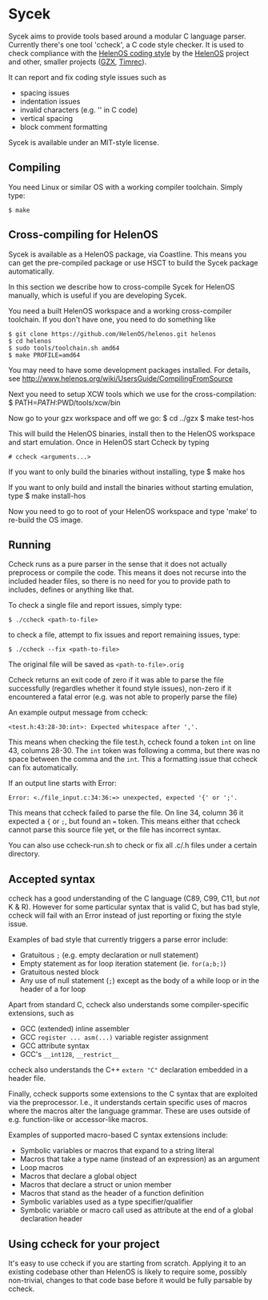 Sycek
=====

Sycek aims to provide tools based around a modular C language parser.
Currently there's one tool 'ccheck', a C code style checker. It is used
to check compliance with the [HelenOS coding style][1] by the
[HelenOS][2] project and other, smaller projects ([GZX][3], [Timrec][4]).

It can report and fix coding style issues such as

  * spacing issues
  * indentation issues
  * invalid characters (e.g. '\' in C code)
  * vertical spacing
  * block comment formatting

Sycek is available under an MIT-style license.

Compiling
---------
You need Linux or similar OS with a working compiler toolchain.
Simply type:

    $ make

Cross-compiling for HelenOS
---------------------------

Sycek is available as a HelenOS package, via Coastline. This means you can
get the pre-compiled package or use HSCT to build the Sycek package
automatically.

In this section we describe how to cross-compile Sycek for HelenOS manually,
which is useful if you are developing Sycek.

You need a built HelenOS workspace and a working cross-compiler toolchain.
If you don't have one, you need to do something like

    $ git clone https://github.com/HelenOS/helenos.git helenos
    $ cd helenos
    $ sudo tools/toolchain.sh amd64
    $ make PROFILE=amd64

You may need to have some development packages installed. For details,
see http://www.helenos.org/wiki/UsersGuide/CompilingFromSource

Next you need to setup XCW tools which we use for the cross-compilation:
    $ PATH=$PATH:$PWD/tools/xcw/bin

Now go to your gzx workspace and off we go:
    $ cd ../gzx
    $ make test-hos

This will build the HelenOS binaries, install then to the HelenOS workspace
and start emulation. Once in HelenOS start Ccheck by typing

    # ccheck <arguments...>

If you want to only build the binaries without installing, type
    $ make hos

If you want to only build and install the binaries without starting emulation,
type
    $ make install-hos

Now you need to go to root of your HelenOS workspace and type 'make' to re-build
the OS image.

Running
-------
Ccheck runs as a pure parser in the sense that it does not actually preprocess
or compile the code. This means it does not recurse into the included header
files, so there is no need for you to provide path to includes, defines or
anything like that.

To check a single file and report issues, simply type:

    $ ./ccheck <path-to-file>

to check a file, attempt to fix issues and report remaining issues, type:

    $ ./ccheck --fix <path-to-file>

The original file will be saved as `<path-to-file>.orig`

Ccheck returns an exit code of zero if it was able to parse the file
successfully (regardles whether it found style issues), non-zero
if it encountered a fatal error (e.g. was not able to properly parse the file)

An example output message from ccheck:

    <test.h:43:28-30:int>: Expected whitespace after ','.

This means when checking the file test.h, ccheck found a token `int` on line
43, columns 28-30. The `int` token was following a comma, but there was
no space between the comma and the `int`.  This a formatting issue that
ccheck can fix automatically.

If an output line starts with Error:

    Error: <./file_input.c:34:36:=> unexpected, expected '{' or ';'.

This means that ccheck failed to parse the file. On line 34, column 36
it expected a `{` or `;`, but found an `=` token. This means either
that ccheck cannot parse this source file yet, or the file has incorrect
syntax.

You can also use ccheck-run.sh to check or fix all .c/.h files under
a certain directory.

Accepted syntax
---------------
ccheck has a good understanding of the C language (C89, C99, C11, but *not*
K & R). However for some particular syntax that is valid C, but has bad style,
ccheck will fail with an Error instead of just reporting or fixing the style
issue.

Examples of bad style that currently triggers a parse error include:

  * Gratuitous `;` (e.g. empty declaration or null statement)
  * Empty statement as for loop iteration statement (ie. `for(a;b;)`)
  * Gratuitous nested block
  * Any use of null statement (`;`) except as the body of a while loop
    or in the header of a for loop

Apart from standard C, ccheck also understands some compiler-specific
extensions, such as

  * GCC (extended) inline assembler
  * GCC `register ... asm(...)` variable register assignment
  * GCC attribute syntax
  * GCC's `__int128`, `__restrict__`

ccheck also understands the C++ `extern "C"` declaration embedded in
a header file.

Finally, ccheck supports some extensions to the C syntax that are
exploited via the preprocessor. I.e., it understands certain specific
uses of macros where the macros alter the language grammar. These are
uses outside of e.g. function-like or accessor-like macros.

Examples of supported macro-based C syntax extensions include:

 * Symbolic variables or macros that expand to a string literal
 * Macros that take a type name (instead of an expression) as an argument
 * Loop macros
 * Macros that declare a global object
 * Macros that declare a struct or union member
 * Macros that stand as the header of a function definition
 * Symbolic variables used as a type specifier/qualifier
 * Symbolic variable or macro call used as attribute at the end of a global
   declaration header

Using ccheck for your project
-----------------------------
It's easy to use ccheck if you are starting from scratch. Applying it
to an existing codebase other than HelenOS is likely to require some,
possibly non-trivial, changes to that code base before it would be fully
parsable by ccheck.

[1]: http://www.helenos.org/wiki/CStyle
[2]: http://www.helenos.org/
[3]: https://github.com/jxsvoboda/gzx
[4]: https://github.com/jxsvoboda/timrec
